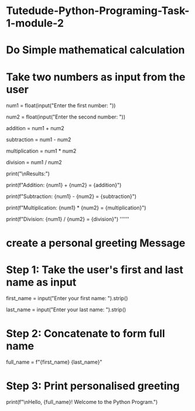 # Tutedude-Python-Programing-Task-1-module-2

# Do Simple mathematical calculation

# Take two numbers as input from the user

num1 = float(input("Enter the first number: "))

num2 = float(input("Enter the second number: "))

addition = num1 + num2

subtraction = num1 - num2

multiplication = num1 * num2

division = num1 / num2

print("\nResults:")

print(f"Addition: {num1} + {num2} = {addition}")

print(f"Subtraction: {num1} - {num2} = {subtraction}")

print(f"Multiplication: {num1} * {num2} = {multiplication}")

print(f"Division: {num1} / {num2} = {division}")
''''''






# create a personal greeting Message

# Step 1: Take the user's first and last name as input

first_name = input("Enter your first name: ").strip()

last_name = input("Enter your last name: ").strip()


# Step 2: Concatenate to form full name

full_name = f"{first_name} {last_name}"

# Step 3: Print personalised greeting

print(f"\nHello, {full_name}! Welcome to the Python Program.")
